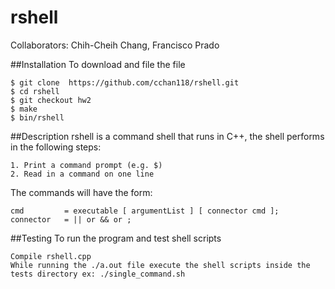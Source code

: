 # rshell

Collaborators: Chih-Cheih Chang, Francisco Prado 

##Installation 
To download and file the file
``` 
$ git clone  https://github.com/cchan118/rshell.git
$ cd rshell
$ git checkout hw2
$ make
$ bin/rshell
```
##Description
rshell is a command shell that runs in C++, the shell performs in the following steps:
``` 
1. Print a command prompt (e.g. $)
2. Read in a command on one line
``` 
The commands will have the form:
``` 
cmd         = executable [ argumentList ] [ connector cmd ];
connector   = || or && or ;
``` 



##Testing 
To run the program and test shell scripts
``` 
Compile rshell.cpp
While running the ./a.out file execute the shell scripts inside the tests directory ex: ./single_command.sh

``` 
